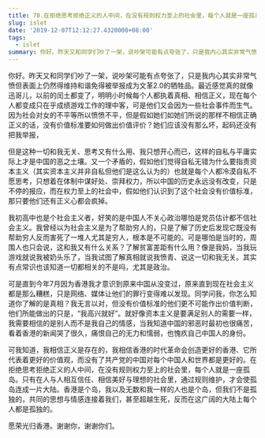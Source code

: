 ```yaml
---
title: 70.在拒绝思考拒绝正义的人中间，在没有规则权力至上的社会里，每个人就是一座孤岛
slug: islet
date: '2019-12-07T12:12:27.4320000+08:00'
tags:
  - islet
summary: 你好。昨天又和同学们吵了一架，说吵架可能有点夸张了，只是我内心其实非常气愤但表面上仍然得维持和谐免得被举报成为文革2.0的牺牲品。
---
```

你好。昨天又和同学们吵了一架，说吵架可能有点夸张了，只是我内心其实非常气愤但表面上仍然得维持和谐免得被举报成为文革2.0的牺牲品。最近感觉真的就像迅哥儿，以前的闰土都变了，明明小时候每个人都执着真相、相信正义，现在每个人都变成只在乎成绩游戏工作的理中客，可是他们又会因为一些社会事件而生气。因为社会对女的不平等所以愤愤不平，但是假如她们如她们所说的那样不相信正确正义的话，没有价值标准要如何做出价值评价？她们应该没有那么坏，起码还没有把我举报，



但是这种一切和我无关、思考又有什么用、我只想开心而已，这样的自私与平庸实际上才是中国的恶之土壤。又一个矛盾的，假如他们觉得自私无错为什么要指责资本主义（其实资本主义并非自私但他们是这么认为的）也就是每个人都冷漠自私不愿思考，只想着在体制中谋好处、崇拜权力，所以中国的历史永远没有改变，只是不停的报应，而在权力至上的社会中，假如他们认识到了这个社会没有价值标准，那只要他们还有正义心都会疯掉。



我初高中也是个社会主义者，好笑的是中国人不关心政治哪怕是党员估计都不信社会主义。我曾经以为社会主义是为了帮助穷人的，只是了解了历史后发现它既没有帮助穷人反而害死了一堆人尤其是穷人，根本是不可能的。可是哪怕是当时的，周围人也只会说，这和我又有什么关系？了解贫富差距有什么用？像是我妈，当我玩游戏就说我被奶头乐了，当我试图了解真相就说我愤青、说这一切和我无关。其实有点常识也该知道一切都相关的不是吗，尤其是政治。



可是直到今年7月因为香港我才意识到原来中国从没变过，原来直到现在社会主义都是那么糟糕，只是网络、媒体让他们的罪行变得难以发现。同学问我，你怎么知道你了解的是真相？我无言以对，但没有价值标准的他们更不可能作出价值判断，他们所能做出的只是，“我高兴就好”。就好像资本主义是要满足别人的需要一样，我需要相信的是别人而不是我自己的情感，当我知道中国的邪恶时最初也很痛苦，看着香港的新闻哭了很久，痛恨自己的无力和懦弱，也愧疚自己中国人的身份。



可我知道，我相信正义是存在的，我相信香港的时代革命会创造更好的香港、它所代表着更好的价值观，而没有了共产党的中国对每个中国人和世界都是更好的。在拒绝思考拒绝正义的人中间，在没有规则权力至上的社会里，每个人就是一座孤岛。只有在人与人相互信任、相信美好与理想的社会里，通过规则维护，才会使孤岛连成一片大陆。香港是个岛，我以及无数和我一样的人也是个岛，但我们不是孤独的，共同的思想与情感连接着我们，甚至超越生死，反而在这广阔的大陆上每个人都是孤独的。



愿荣光归香港。谢谢你，谢谢你们。
